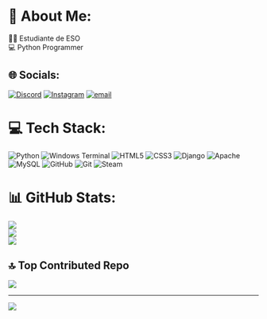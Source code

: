 # 💫 About Me:
👨‍💻 Estudiante de ESO<br>💻 Python Programmer<br>


## 🌐 Socials:
[![Discord](https://img.shields.io/badge/Discord-%237289DA.svg?logo=discord&logoColor=white)](https://discord.gg/users/rubenba5) [![Instagram](https://img.shields.io/badge/Instagram-%23E4405F.svg?logo=Instagram&logoColor=white)](https://instagram.com/rubenblascoa) [![email](https://img.shields.io/badge/Email-D14836?logo=gmail&logoColor=white)](mailto:rubenblascoarmengod@gmail.com) 

# 💻 Tech Stack:
![Python](https://img.shields.io/badge/python-3670A0?style=for-the-badge&logo=python&logoColor=ffdd54) ![Windows Terminal](https://img.shields.io/badge/Windows%20Terminal-%234D4D4D.svg?style=for-the-badge&logo=windows-terminal&logoColor=white) ![HTML5](https://img.shields.io/badge/html5-%23E34F26.svg?style=for-the-badge&logo=html5&logoColor=white) ![CSS3](https://img.shields.io/badge/css3-%231572B6.svg?style=for-the-badge&logo=css3&logoColor=white) ![Django](https://img.shields.io/badge/django-%23092E20.svg?style=for-the-badge&logo=django&logoColor=white) ![Apache](https://img.shields.io/badge/apache-%23D42029.svg?style=for-the-badge&logo=apache&logoColor=white) ![MySQL](https://img.shields.io/badge/mysql-4479A1.svg?style=for-the-badge&logo=mysql&logoColor=white) ![GitHub](https://img.shields.io/badge/github-%23121011.svg?style=for-the-badge&logo=github&logoColor=white) ![Git](https://img.shields.io/badge/git-%23F05033.svg?style=for-the-badge&logo=git&logoColor=white) ![Steam](https://img.shields.io/badge/steam-%23000000.svg?style=for-the-badge&logo=steam&logoColor=white)
# 📊 GitHub Stats:
![](https://github-readme-stats.vercel.app/api?username=Rubenba5&theme=dark&hide_border=false&include_all_commits=false&count_private=false)<br/>
![](https://nirzak-streak-stats.vercel.app/?user=Rubenba5&theme=dark&hide_border=false)<br/>
![](https://github-readme-stats.vercel.app/api/top-langs/?username=Rubenba5&theme=dark&hide_border=false&include_all_commits=false&count_private=false&layout=compact)

## 🔝 Top Contributed Repo
![](https://github-contributor-stats.vercel.app/api?username=Rubenba5&limit=5&theme=dark&combine_all_yearly_contributions=true)

---
[![](https://visitcount.itsvg.in/api?id=Rubenba5&icon=0&color=0)](https://visitcount.itsvg.in)

<!-- Proudly created with GPRM ( https://gprm.itsvg.in ) --
-->
